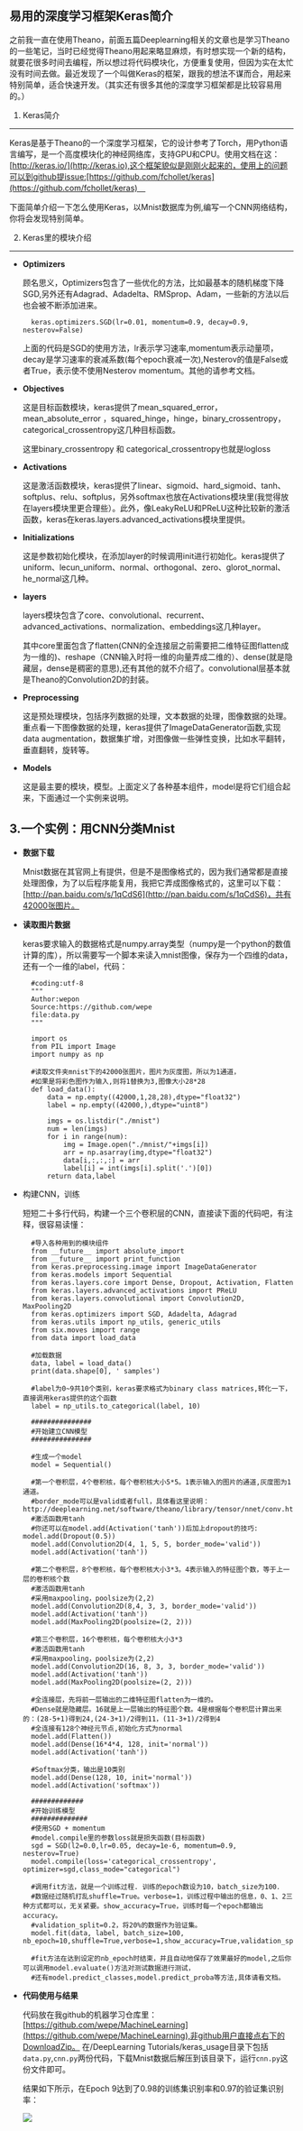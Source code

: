 易用的深度学习框架Keras简介
--

之前我一直在使用Theano，前面五篇Deeplearning相关的文章也是学习Theano的一些笔记，当时已经觉得Theano用起来略显麻烦，有时想实现一个新的结构，就要花很多时间去编程，所以想过将代码模块化，方便重复使用，但因为实在太忙没有时间去做。最近发现了一个叫做Keras的框架，跟我的想法不谋而合，用起来特别简单，适合快速开发。（其实还有很多其他的深度学习框架都是比较容易用的。）

1. Keras简介
---

Keras是基于Theano的一个深度学习框架，它的设计参考了Torch，用Python语言编写，是一个高度模块化的神经网络库，支持GPU和CPU。使用文档在这： [http://keras.io/](http://keras.io),这个框架貌似是刚刚火起来的，使用上的问题可以到github提issue:[https://github.com/fchollet/keras](https://github.com/fchollet/keras)　

下面简单介绍一下怎么使用Keras，以Mnist数据库为例,编写一个CNN网络结构，你将会发现特别简单。



2. Keras里的模块介绍
---

- **Optimizers**

	顾名思义，Optimizers包含了一些优化的方法，比如最基本的随机梯度下降SGD,另外还有Adagrad、Adadelta、RMSprop、Adam，一些新的方法以后也会被不断添加进来。

		keras.optimizers.SGD(lr=0.01, momentum=0.9, decay=0.9, nesterov=False)

	上面的代码是SGD的使用方法，lr表示学习速率,momentum表示动量项，decay是学习速率的衰减系数(每个epoch衰减一次),Nesterov的值是False或者True，表示使不使用Nesterov momentum。其他的请参考文档。

- **Objectives**

	这是目标函数模块，keras提供了mean_squared_error，mean_absolute_error ，squared_hinge，hinge，binary_crossentropy，categorical_crossentropy这几种目标函数。

	这里binary_crossentropy 和 categorical_crossentropy也就是logloss

- **Activations**

	这是激活函数模块，keras提供了linear、sigmoid、hard_sigmoid、tanh、softplus、relu、softplus，另外softmax也放在Activations模块里(我觉得放在layers模块里更合理些）。此外，像LeakyReLU和PReLU这种比较新的激活函数，keras在keras.layers.advanced_activations模块里提供。

- **Initializations**

	这是参数初始化模块，在添加layer的时候调用init进行初始化。keras提供了uniform、lecun_uniform、normal、orthogonal、zero、glorot_normal、he_normal这几种。	

- **layers**

	layers模块包含了core、convolutional、recurrent、advanced_activations、normalization、embeddings这几种layer。

	其中core里面包含了flatten(CNN的全连接层之前需要把二维特征图flatten成为一维的)、reshape（CNN输入时将一维的向量弄成二维的）、dense(就是隐藏层，dense是稠密的意思),还有其他的就不介绍了。convolutional层基本就是Theano的Convolution2D的封装。

	
- **Preprocessing**

	这是预处理模块，包括序列数据的处理，文本数据的处理，图像数据的处理。重点看一下图像数据的处理，keras提供了ImageDataGenerator函数,实现data augmentation，数据集扩增，对图像做一些弹性变换，比如水平翻转，垂直翻转，旋转等。

- **Models**

	这是最主要的模块，模型。上面定义了各种基本组件，model是将它们组合起来，下面通过一个实例来说明。

3.一个实例：用CNN分类Mnist
----

- **数据下载**

	Mnist数据在其官网上有提供，但是不是图像格式的，因为我们通常都是直接处理图像，为了以后程序能复用，我把它弄成图像格式的，这里可以下载：[http://pan.baidu.com/s/1qCdS6](http://pan.baidu.com/s/1qCdS6)，共有42000张图片。

- **读取图片数据**

	keras要求输入的数据格式是numpy.array类型（numpy是一个python的数值计算的库），所以需要写一个脚本来读入mnist图像，保存为一个四维的data，还有一个一维的label，代码：


		#coding:utf-8
		"""
		Author:wepon
		Source:https://github.com/wepe
		file:data.py
		"""
		
		import os
		from PIL import Image
		import numpy as np
		
		#读取文件夹mnist下的42000张图片，图片为灰度图，所以为1通道，
		#如果是将彩色图作为输入,则将1替换为3,图像大小28*28
		def load_data():
			data = np.empty((42000,1,28,28),dtype="float32")
			label = np.empty((42000,),dtype="uint8")
		
			imgs = os.listdir("./mnist")
			num = len(imgs)
			for i in range(num):
				img = Image.open("./mnist/"+imgs[i])
				arr = np.asarray(img,dtype="float32")
				data[i,:,:,:] = arr
				label[i] = int(imgs[i].split('.')[0])
			return data,label
	
- 构建CNN，训练

	短短二十多行代码，构建一个三个卷积层的CNN，直接读下面的代码吧，有注释，很容易读懂：

		#导入各种用到的模块组件
		from __future__ import absolute_import
		from __future__ import print_function
		from keras.preprocessing.image import ImageDataGenerator
		from keras.models import Sequential
		from keras.layers.core import Dense, Dropout, Activation, Flatten
		from keras.layers.advanced_activations import PReLU
		from keras.layers.convolutional import Convolution2D, MaxPooling2D
		from keras.optimizers import SGD, Adadelta, Adagrad
		from keras.utils import np_utils, generic_utils
		from six.moves import range
		from data import load_data
		
		#加载数据
		data, label = load_data()
		print(data.shape[0], ' samples')
		
		#label为0~9共10个类别，keras要求格式为binary class matrices,转化一下，直接调用keras提供的这个函数
		label = np_utils.to_categorical(label, 10)
		
		###############
		#开始建立CNN模型
		###############
		
		#生成一个model
		model = Sequential()
		
		#第一个卷积层，4个卷积核，每个卷积核大小5*5。1表示输入的图片的通道,灰度图为1通道。
		#border_mode可以是valid或者full，具体看这里说明：http://deeplearning.net/software/theano/library/tensor/nnet/conv.html#theano.tensor.nnet.conv.conv2d
		#激活函数用tanh
		#你还可以在model.add(Activation('tanh'))后加上dropout的技巧: model.add(Dropout(0.5))
		model.add(Convolution2D(4, 1, 5, 5, border_mode='valid')) 
		model.add(Activation('tanh'))
		
		#第二个卷积层，8个卷积核，每个卷积核大小3*3。4表示输入的特征图个数，等于上一层的卷积核个数
		#激活函数用tanh
		#采用maxpooling，poolsize为(2,2)
		model.add(Convolution2D(8,4, 3, 3, border_mode='valid'))
		model.add(Activation('tanh'))
		model.add(MaxPooling2D(poolsize=(2, 2)))
		
		#第三个卷积层，16个卷积核，每个卷积核大小3*3
		#激活函数用tanh
		#采用maxpooling，poolsize为(2,2)
		model.add(Convolution2D(16, 8, 3, 3, border_mode='valid')) 
		model.add(Activation('tanh'))
		model.add(MaxPooling2D(poolsize=(2, 2)))
		
		#全连接层，先将前一层输出的二维特征图flatten为一维的。
		#Dense就是隐藏层。16就是上一层输出的特征图个数。4是根据每个卷积层计算出来的：(28-5+1)得到24,(24-3+1)/2得到11，(11-3+1)/2得到4
		#全连接有128个神经元节点,初始化方式为normal
		model.add(Flatten())
		model.add(Dense(16*4*4, 128, init='normal'))
		model.add(Activation('tanh'))
		
		#Softmax分类，输出是10类别
		model.add(Dense(128, 10, init='normal'))
		model.add(Activation('softmax'))
		
		#############
		#开始训练模型
		##############
		#使用SGD + momentum
		#model.compile里的参数loss就是损失函数(目标函数)
		sgd = SGD(l2=0.0,lr=0.05, decay=1e-6, momentum=0.9, nesterov=True)
		model.compile(loss='categorical_crossentropy', optimizer=sgd,class_mode="categorical")
		
		#调用fit方法，就是一个训练过程. 训练的epoch数设为10，batch_size为100．
		#数据经过随机打乱shuffle=True。verbose=1，训练过程中输出的信息，0、1、2三种方式都可以，无关紧要。show_accuracy=True，训练时每一个epoch都输出accuracy。
		#validation_split=0.2，将20%的数据作为验证集。
		model.fit(data, label, batch_size=100, nb_epoch=10,shuffle=True,verbose=1,show_accuracy=True,validation_split=0.2)
		
		#fit方法在达到设定的nb_epoch时结束，并且自动地保存了效果最好的model,之后你可以调用model.evaluate()方法对测试数据进行测试，
		#还有model.predict_classes,model.predict_proba等方法,具体请看文档。

- **代码使用与结果**

	代码放在我github的机器学习仓库里：[https://github.com/wepe/MachineLearning](https://github.com/wepe/MachineLearning),非github用户直接点右下的DownloadZip。
	在/DeepLearning Tutorials/keras_usage目录下包括`data.py`,`cnn.py`两份代码，下载Mnist数据后解压到该目录下，运行`cnn.py`这份文件即可。

	结果如下所示，在Epoch 9达到了0.98的训练集识别率和0.97的验证集识别率：

	![](http://i.imgur.com/itpd5dQ.png)

